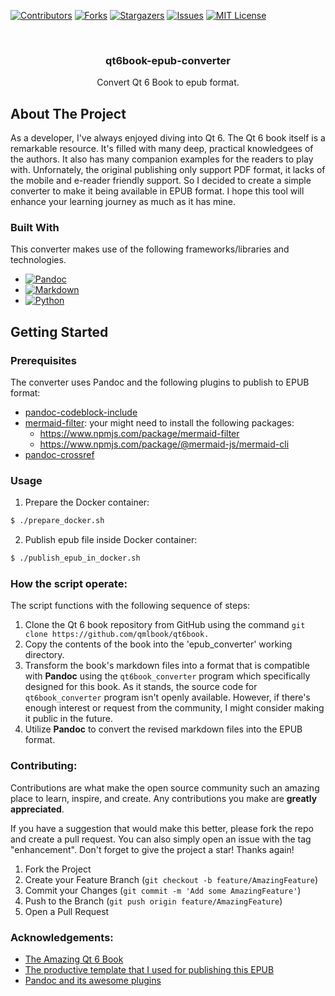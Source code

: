 <a name="readme-top"></a>

[![Contributors][contributors-shield]][contributors-url]
[![Forks][forks-shield]][forks-url]
[![Stargazers][stars-shield]][stars-url]
[![Issues][issues-shield]][issues-url]
[![MIT License][license-shield]][license-url]

<br />
<div align="center">
  <h3 align="center">qt6book-epub-converter</h3>

  <p align="center">
    Convert Qt 6 Book to epub format. 
    <br />
  </p>
</div>

## About The Project
As a developer, I've always enjoyed diving into Qt 6. The Qt 6 book itself is a remarkable resource. It's filled with many deep, practical knowledgees of the authors. It also has many companion examples for the readers to play with. Unfornately, the original publishing only support PDF format, it lacks of the mobile and e-reader friendly support.
So I decided to create a simple converter to make it being available in EPUB format. I hope this tool will enhance your learning journey as much as it has mine.

### Built With

This converter makes use of the following frameworks/libraries and technologies.

* [![Pandoc][Pandoc]][Pandoc-url]
* [![Markdown][Markdown]][Markdown-url]
* [![Python][Python]][Python-url]

## Getting Started
### Prerequisites
The converter uses Pandoc and the following plugins to publish to EPUB format:
<a name="pandoc-plugins"></a>
  + [pandoc-codeblock-include](https://pypi.org/project/pandoc-codeblock-include/) 
  + [mermaid-filter](): your might need to install the following packages: 
  	+ https://www.npmjs.com/package/mermaid-filter
  	+ https://www.npmjs.com/package/@mermaid-js/mermaid-cli
  + [pandoc-crossref](https://github.com/lierdakil/pandoc-crossref) 

### Usage
1. Prepare the Docker container:
```bash
$ ./prepare_docker.sh
```

2. Publish epub file inside Docker container:
```bash
$ ./publish_epub_in_docker.sh
```

### How the script operate:
The script functions with the following sequence of steps:
1. Clone the Qt 6 book repository from GitHub using the command `git clone https://github.com/qmlbook/qt6book.`
2. Copy the contents of the book into the 'epub_converter' working directory.
3. Transform the book's markdown files into a format that is compatible with **Pandoc** using the `qt6book_converter` program which specifically designed for this book. As it stands, the source code for `qt6book_converter` program isn't openly available. However, if there's enough interest or request from the community, I might consider making it public in the future.
4. Utilize **Pandoc** to convert the revised markdown files into the EPUB format.

### Contributing:
Contributions are what make the open source community such an amazing place to learn, inspire, and create. Any contributions you make are **greatly appreciated**.

If you have a suggestion that would make this better, please fork the repo and create a pull request. You can also simply open an issue with the tag "enhancement".
Don't forget to give the project a star! Thanks again!

1. Fork the Project
2. Create your Feature Branch (`git checkout -b feature/AmazingFeature`)
3. Commit your Changes (`git commit -m 'Add some AmazingFeature'`)
4. Push to the Branch (`git push origin feature/AmazingFeature`)
5. Open a Pull Request

### Acknowledgements:
* [The Amazing Qt 6 Book](https://github.com/qmlbook/qt6book)
* [The productive template that I used for publishing this EPUB](https://github.com/hieplpvip/pandoc-markdown-book)
* [Pandoc and its awesome plugins](#pandoc-plugins)

<!-- MARKDOWN LINKS & IMAGES -->
<!-- https://www.markdownguide.org/basic-syntax/#reference-style-links -->
[contributors-shield]: https://img.shields.io/github/contributors/techcaotri/qt6book-epub-converter.svg?style=for-the-badge
[contributors-url]: https://github.com/techcaotri/qt6book-epub-converter/graphs/contributors
[forks-shield]: https://img.shields.io/github/forks/techcaotri/qt6book-epub-converter?style=for-the-badge
[forks-url]: https://github.com/techcaotri/qt6book-epub-converter/network/members
[stars-shield]: https://img.shields.io/github/stars/techcaotri/qt6book-epub-converter?style=for-the-badge
[stars-url]: https://github.com/techcaotri/qt6book-epub-converter/stargazers
[issues-shield]: https://img.shields.io/github/issues/techcaotri/qt6book-epub-converter?style=for-the-badge
[issues-url]: https://github.com/techcaotri/qt6book-epub-converter/issues
[license-shield]: https://img.shields.io/github/license/techcaotri/qt6book-epub-converter?style=for-the-badge
[license-url]: https://github.com/techcaotri/qt6book-epub-converter/blob/master/LICENSE.md

[Pandoc]: https://img.shields.io/badge/pandoc-000000.svg?&style=for-the-badge&logo=pandoc&logoColor=white
[Pandoc-url]: https://nextjs.org/
[Markdown]: https://img.shields.io/badge/markdown-000000.svg?&style=for-the-badge&logo=markdown&logoColor=white
[Markdown-url]: https://reactjs.org/
[Python]: https://img.shields.io/badge/python-3.6%2B-orange?style=for-the-badge&logo=python
[Python-url]: https://www.python.org/